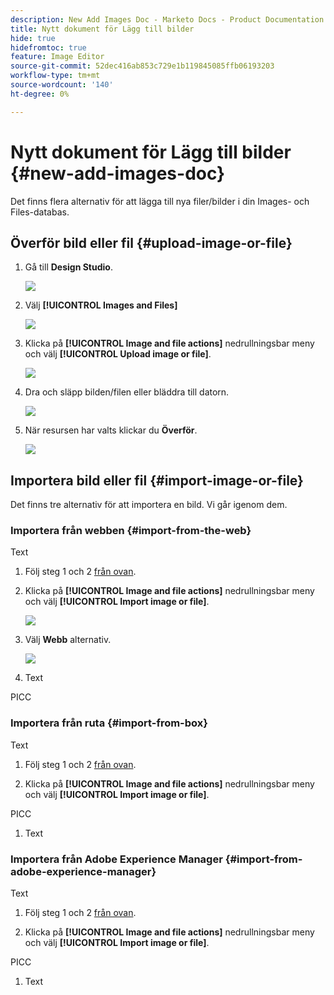 ```yaml
---
description: New Add Images Doc - Marketo Docs - Product Documentation
title: Nytt dokument för Lägg till bilder
hide: true
hidefromtoc: true
feature: Image Editor
source-git-commit: 52dec416ab853c729e1b119845085ffb06193203
workflow-type: tm+mt
source-wordcount: '140'
ht-degree: 0%

---
```


# Nytt dokument för Lägg till bilder {#new-add-images-doc}

Det finns flera alternativ för att lägga till nya filer/bilder i din Images- och Files-databas.

## Överför bild eller fil {#upload-image-or-file}

1. Gå till **Design Studio**.

   ![](assets/add-images-and-files-to-marketo-1.png)

1. Välj **[!UICONTROL Images and Files]**

   ![](assets/add-images-and-files-to-marketo-2.png)

1. Klicka på **[!UICONTROL Image and file actions]** nedrullningsbar meny och välj **[!UICONTROL Upload image or file]**.

   ![](assets/add-images-and-files-to-marketo-3.png)

1. Dra och släpp bilden/filen eller bläddra till datorn.

   ![](assets/add-images-and-files-to-marketo-4.png)

1. När resursen har valts klickar du **Överför**.

   ![](assets/add-images-and-files-to-marketo-5.png)

## Importera bild eller fil {#import-image-or-file}

Det finns tre alternativ för att importera en bild. Vi går igenom dem.

### Importera från webben {#import-from-the-web}

Text

1. Följ steg 1 och 2 [från ovan](#upload-image-or-file).

1. Klicka på **[!UICONTROL Image and file actions]** nedrullningsbar meny och välj **[!UICONTROL Import image or file]**.

   ![](assets/add-images-and-files-to-marketo-6.png)

1. Välj **Webb** alternativ.

   ![](assets/add-images-and-files-to-marketo-7.png)

1. Text

PICC

### Importera från ruta {#import-from-box}

Text

1. Följ steg 1 och 2 [från ovan](#upload-image-or-file).

1. Klicka på **[!UICONTROL Image and file actions]** nedrullningsbar meny och välj **[!UICONTROL Import image or file]**.

PICC

1. Text

### Importera från Adobe Experience Manager {#import-from-adobe-experience-manager}

Text

1. Följ steg 1 och 2 [från ovan](#upload-image-or-file).

1. Klicka på **[!UICONTROL Image and file actions]** nedrullningsbar meny och välj **[!UICONTROL Import image or file]**.

PICC

1. Text
